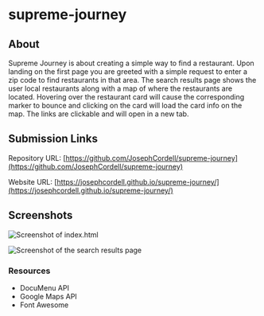 # supreme-journey

## About

Supreme Journey is about creating a simple way to find a restaurant. Upon landing on the first page you are greeted with a simple request to enter a zip code to find restaurants in that area. The search results page shows the user local restaurants along with a map of where the restaurants are located. Hovering over the restaurant card will cause the corresponding marker to bounce and clicking on the card will load the card info on the map. The links are clickable and will open in a new tab. 

## Submission Links
Repository URL: [https://github.com/JosephCordell/supreme-journey](https://github.com/JosephCordell/supreme-journey)

Website URL: [https://josephcordell.github.io/supreme-journey/](https://josephcordell.github.io/supreme-journey/)

## Screenshots

![Screenshot of index.html](./assets/image/front_page.png)

![Screenshot of the search results page](./assets/image/search_results.png)

### Resources 
- DocuMenu API
- Google Maps API
- Font Awesome
